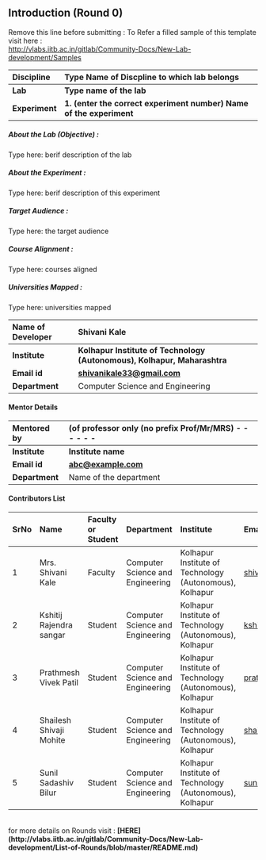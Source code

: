 ## Introduction (Round 0)

Remove this line before submitting : To Refer a filled sample of this template visit here : <br> http://vlabs.iitb.ac.in/gitlab/Community-Docs/New-Lab-development/Samples
<br>

<b>Discipline | <b>Type Name of Discpline  to which lab belongs
:--|:--|
<b> Lab | <b> Type name of the lab
<b> Experiment|     <b> 1. (enter the correct experiment number) Name of the experiment

<h5> About the Lab (Objective) : </h5>

Type here: berif description of the lab

<h5> About the Experiment : </h5>

Type here: berif description of this experiment

<h5> Target Audience : </h5>

Type here: the target audience

<h5> Course Alignment : </h5>

Type here: courses aligned

<h5> Universities Mapped : </h5>

Type here: universities mapped

<b>Name of Developer | <b> Shivani Kale
:--|:--|
<b> Institute | <b> Kolhapur Institute of Technology (Autonomous), Kolhapur, Maharashtra
<b> Email id|     <b> shivanikale33@gmail.com
<b> Department | Computer Science and Engineering

#### Mentor Details

<b>Mentored by | <b> (of professor only (no prefix Prof/Mr/MRS) - - - - - -
:--|:--|
<b> Institute | <b> Institute name
<b> Email id|     <b> abc@example.com
<b> Department | Name of the department

#### Contributors List

SrNo | Name | Faculty or Student | Department| Institute | Email id
:--|:--|:--|:--|:--|:--|
1 | Mrs. Shivani Kale | Faculty | Computer Science and Engineering | Kolhapur Institute of Technology (Autonomous), Kolhapur | shivanikale33@gmail.com
2 | Kshitij Rajendra sangar | Student | Computer Science and Engineering | Kolhapur Institute of Technology (Autonomous), Kolhapur |kshitijsangar@gmail.com
3 | Prathmesh Vivek Patil | Student | Computer Science and Engineering | Kolhapur Institute of Technology (Autonomous), Kolhapur | prathmeshpatil0126@gmail.com
4 | Shailesh Shivaji Mohite | Student | Computer Science and Engineering | Kolhapur Institute of Technology (Autonomous), Kolhapur |shailesh.mohite7543@gmail.com
5 | Sunil Sadashiv Bilur | Student | Computer Science and Engineering | Kolhapur Institute of Technology (Autonomous), Kolhapur |sunilbilur@gmail.com


<br>
for more details on Rounds visit : <b> [HERE](http://vlabs.iitb.ac.in/gitlab/Community-Docs/New-Lab-development/List-of-Rounds/blob/master/README.md) </b>
